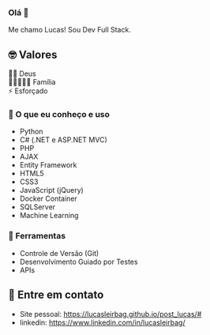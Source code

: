 ### Olá 👋

Me chamo Lucas! Sou Dev Full Stack.

## 🤓 Valores
🙏🏽 Deus<br>
👩🏻‍🤝‍👨🏽 Família<br>
⚡️ Esforçado

### 🧠 O que eu conheço e uso
- Python
- C# (.NET e ASP.NET MVC)
- PHP
- AJAX
- Entity Framework
- HTML5
- CSS3
- JavaScript (jQuery)
- Docker Container
- SQLServer
- Machine Learning


### 🔧 Ferramentas
- Controle de Versão (Git)
- Desenvolvimento Guiado por Testes
- APIs

## 🔗 Entre em contato
- Site pessoal: https://lucasleirbag.github.io/post_lucas/#
- linkedin: https://www.linkedin.com/in/lucasleirbag/
